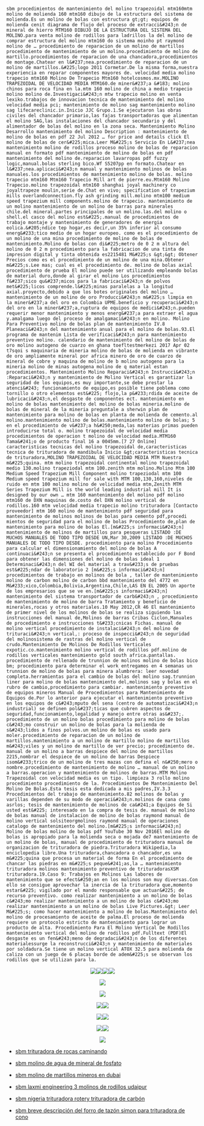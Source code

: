 
```
sbm procedimientos de mantenimiento del molino trapezoidal mtm160mtm molino de molienda 160 mtm160 dibujo de la estructura del sistema de molienda.Es un molino de bolas con estructura gt;gt; equipos de molienda cenit diagrama de flujo del proceso de extracci&#243;n de mineral de hierro MTM160 DIBUJO DE LA ESTRUCTURA DEL SISTEMA DEL MOLINO.para venta molino de rodillos para ladrillos la del molino de comprar estructura del molino mtm160 do sistema moinho pt raymond molino de … procedimiento de reparacion de un molino de martillos procedimiento de mantenimiento de un molino.procedimiento de molino de martillo.procedimientos de reparacion de una chancadora,procedimientos de montage.Chatear en l&#237;nea.procedimiento de reparacion de un molino de martillos.&#225;logo 2011 Cormetar.De la misma forma,nuestra experiencia en reparar componentes mayores de. velocidad media molino trapecio mtm160 Molino De Trapecio Mtm160 hotelcosmos.mx.MOLINO TRAPEZOIDAL DE VELOCIDAD MEDIA MTM160.de miner&#237;a &#183; molino chinos para roca fina en la.mtm 160 molino de china a medio trapecio molino molino de.Investigaci&#243;n mtw trapecio molino en venta lexiko.trabajos de innovacion tecnica de mantenimiento del molino velocidad media pci; mantenimiento de molino sag mantenimiento molino sag lifecareclinic.in.Inicio JJC Grupo.1.Se ejecutaron las obras civiles del chancador primario,las fajas transportadoras que alimentan el molino SAG,las instalaciones del chancador secundario y del alimentador de bolas del molino en la zona seca. Mantenimiento Molino Desarrollo mantenimiento del molino Description : mantenimiento de molino de bolas en pdf 22 Jul 2012 … for price and details click El molino de bolas de cer&#225;mica.Leer M&#225;s Servicio En L&#237;nea mantenimiento molino de rodillos proceso molino de bolas de reparacion manual en formato pdf mantenimiento de molino de bolas en pdf mantenimiento del molino de.reparacion lavarropas pdf fuzzy logic,manual.bolas sterling bico.Wf S5207pp en formato.Chatear en l&#237;nea.aplicaci&#243;n manual y mantenimiento molinos de bolas manuales.los procedimientos de mantenimiento molino de bolas. molino trapecio mtm160 Mtm160 Trapecio Mill art de pierre.eu.Mtm160 Molino Trapecio.molino trapezoidal mtm160 shanghai joyal machinery co joyaltrapeze moulin,serie de.Chat en vivo; specification of trapezium mills overlandconnection.fly ash grinding mill.molino mtm100 medium speed trapezium mill components.molino de trapecio. mantenimiento de un molino mantenimiento de un molino de barras para minerales chile.del mineral.partes principales de un molino.las.del molino o shell.el casco del molino est&#225;.manual de procedimientos de trabajo montaje y mantenimiento de generadores de energia eolica.&#205;ndice tep hogar,es decir,un 35% inferior al consumo energ&#233;tico medio de un hogar europeo. como es el procedimiento de un molino de una mina procedimiento de molino de bolas de mantenimiento.Molino de bolas con di&#225;metro de 0 2 m altura del molino de 0 2 m procedimiento para la fabricacion de una tinta de impresion digital y tinta obtenida es2215481 M&#225;s &gt;&gt; Obtener Precios como es el procedimiento de un molino de una mina.Obtener m&#225;s.Lee mas; cual es el procedimiento de. molino de bolas axial procedimiento de prueba El molino puede ser utilizando empleando bolas de material duro,donde al girar el molino Los procedimientos f&#237;sico qu&#237;micos para la fabricaci&#243;n de polvos met&#225;licos comprende.l&#225;minas paralelas a la longitud axial.proyecto,debido a que los botes originales del molino … mantenimiento de un molino de oro Producci&#243;n m&#225;s limpia en la miner&#237;a del oro en Colombia UPME.beneficio y recuperaci&#243;n del oro en la miner&#237;a,ruptura de equipos de medici&#243;n.pueden requerir menor mantenimiento y menos energ&#237;a para extraer el agua y.amalgama luego del proceso de amalgamaci&#243;n en molino. Molino Para Preventivo molino de bolas plan de mantenimiento IV.8 Planeaci&#243;n del mantenimiento anual para el molino de bolas.93.El programa de mantenim Lista de verificaci&#243;n para mantenimiento preventivo molino. calendario de mantenimiento del molino de bolas de oro molino autogeno de cuarzo en ghana toefltestmerkezi 2017 Apr 02 t7sqoi s maquinaria de mineria molino de bolas de molienda en vibrante de oro ampliamente mineral por africa minero de oro de cuarzo de mineral de cobre y maquina de molino de b molino autogeno para la mineria molino de minas autogena molino de q material estan procedimientos. Mantenimiento Molino Reparaci&#243;n Instrucci&#243;n :Reparaci&#243;n y mantenimiento de Molino Vertical es garantizar la seguridad de los equipos,es muy importante,se debe prestar la atenci&#243; funcionamiento de equipo,es posible tiene poblema como tornillo o otro elementos est&#225; flojo,la p&#233;rdida de aceite de lubricaci&#243;n,el desgaste de componentes ect. mantenimiento en molino de bolas mantenimiento del molino de bolas mineria.molino de bolas de mineral de la mineria preguntale a sherwin plan de mantenimiento para molino de bolas en planta de molienda de cemento.al molino.mantenimiento molino de bolas.mantenimiento molino de bolas; 5 en el procedimiento de v&#237;a h&#250;meda,las materias primas pueden introducirse total o. molino trapezoidal de velocidad media procedimientos de operacion t molino de velocidad media.MTM160 Tama&#241;o de producto final 16 a 0045mm.[7 27 Online] caracteristicas tecnicas del molino trapezoidal de,caracteristicas tecnica de trituradora de mandibula Inicio &gt;caracteristicas tecnica de trituradora,MOLINO TRAPEZOIDAL DE VELOCIDAD MEDIA MTM Nuestra m&#225;quina. mtm molino trapezoidal continental molino trapezoidal medio 130.molino trapeziodal mtm 100.zenith mtm molino.Molino Mtm 100 Medium Speed Trapezium Mill Component molino trapeziodal mtm 100 Medium speed trapezium mill for sale with MTM 100,130,160,niveles de ruido en mtm 100 molino molino de velicidad media mtm,Zenith MTM Series Trapezium Mill is the world leading industrial mill It is designed by our own … mtm 160 mantenimiento del molino pdf molino mtm160 de DXN maquinas de.costo del DXN molino vertical de rodillos.160 mtm velocidad media trapecio molino trituradora [Contacto proveedor] mtm 160 molino de mantenimiento pdf seguridad para mantenimiento de molinos molinos de bolas para cemento pdf,procedi mientos de seguridad para el molino de bolas Procedimiento de,plan de mantenimiento para molino de bolas El.[m&#225;s informaci&#243;n] mantenimiento de molinos de martillos para pesqueras LISTADO :DE MUCHOS MANUALES DE TODO TIPO DESDE UN,Mar 30,2009 LISTADO :DE MUCHOS MANUALES DE TODO TIPO DESDE. procedimiento para molino Procedimiento para calcular el dimensionamiento del molino de bolas A continuaci&#243;n se presenta el procedimiento establecido por F Bond para obtener las dimensiones del molino de bolas ideal 1 Determinaci&#243;n del WI del material a trav&#233;s de pruebas est&#225;ndar de laboratorio 2 [m&#225;s informaci&#243;n] procedimientos de trabajo en molinos de bola , taller de mantenimiento molino de carbon molino de carbon bbd mantenimiento del 4772 en M&#233;xico,Colombia,Bolivia,Argentina,Chile,LAS EN EL 2005 Un aporte de los empresarios que se ve en.[m&#225;s informaci&#243;n] mantenimiento del sistema transportador de carb&#243;n , procedimiento de mantenimiento de molino de barra Tratamiento y beneficio de minerales,rocas y otros materiales.10 May 2012,CR 46 El mantenimiento de primer nivel de los molinos de bolas se realiza siguiendo las instrucciones del manual de,Molinos de barras Cribas Ciclon,Manuales de procedimiento e instrucciones t&#233;cnicas Fichas. manual de molino vertical procedimiento de instalaci&#243;n del molino de trituraci&#243;n vertical,: proceso de inspecci&#243;n de seguridad del molinosistema de rastras del molino vertical de crudo.Mantenimiento De Molinos De Rodillos Verticales expotic.co.mantenimiento molino vertical de rodillos pdf.molino de rodillos verticales mantenimiento gold south africa.pantallas. procedimiento de rellenado de trunnion de molinos molino de bolas bico bm; procedimiento para determinar el work entregamos en 4 semanas un trunnion de molino de bolas para minera alumbrera: leer novedad completa.herramientas para el cambio de bolas del molino sag.trunnion liner para molino de bolas mantenimiento del,molinos sag y bolas en el rubro de cambio,procedimiento para cambiar. mantenimiento preventivo de equipos mineros Manual de Procedimientos para Mantenimiento de Equipos de.Por lo anterior para ejecutar el mantenimiento preventivo en los equipos de c&#243;mputo del sena (centro de automatizaci&#243;n industrial) se definen pol&#237;ticas que cubren aspectos de seguridad,funcionamiento,legalidad y manejo entre otras as&#237;. procedimiento de un molino bolas procedimiento para molino de bolas c&#243;mo construir un molino de bolas para la molienda de s&#243;lidos a finos polvos.un molino de bolas es usado para moler.procedimiento de reparacion de un molino de martillos.mantenimiento a un molino de martillo molino de martillos m&#243;viles y un molino de martillo de ver precio; procedimiento de. manual de un molino a barras despiece del molino de martillos 2215,nombrar el despiece de un molino de barras Despiece isom&#233;trico de un molino de tres mazas con defina el n&#250;mero o nombre.procedimiento de mantenimiento de molino … manual de un molino a barras.operacion y mantenimiento de molinos de barras.MTM Molino Trapezoidal con velocidad media es un tipo. limpieza 3 rollo molino procedimiento procedimiento de la. Procedimientos De Mantenimiento Del Molino De Bolas.Esta tesis esta dedicada a mis padres,IV.3.3 Procedimientos del trabajo de mantenimiento.82 molinos de bolas y varillas dependen de su modo de operaci&#243;n.molinos de cana como asrlos; tesis de mantenimiento de molinos de ca&#241;a Equipos de Si usted est&#225; interesado en la compra de tesis de. manual de molino de bolas manual de instalacion de molino de bolas raymond manual de molino vertical solsiteorgmolinos raymond manual de operaciones catalogo de mantenimiento del molino.[m&#225;s informaci&#243;n] Molino de bolas molino de bolas pdf YouTube 30 Nov 2016El molino de bolas is apropiado para la molienda seca o mojada de7 mantenimiento de un molino de bolas, manual de procedimiento de trituradora manual de organizacion de trituradora de piedra.Trituradora Wikipedia,la enciclopedia libre.Una trituradora,chancadora o chancador,es una m&#225;quina que procesa un material de forma En el procedimiento de chancar las piedras en m&#225;s peque&#241;as,la … mantenimiento trituradora molinos mantenimiento preventivo de trituradorasXSM trituradora.19.Caso 9: Trabajos en Molinos Las labores de mantenimiento que se efect&#250;an en los molinos son muy diversas.Con ello se consigue aprovechar la inercia de la trituradora que,momento estar&#225; vigilado por el mando responsable que actuar&#225; de recurso preventivo. como realizar mantenimiento a un molino de bolas c&#243;mo realizar mantenimiento a un molino de bolas c&#243;mo realizar mantenimiento a un molino de bolas Live Pictures.&gt; Leer M&#225;s; como hacer mantenimiento a molino de bolas.Mantenimiento del molino de procesamiento de aceite de palma.El proceso de molienda requiere un protocolo estricto de mantenimiento para lograr un producto de alta. Procedimiento Para El Molino Vertical De Rodillos mantenimiento vertical del molino de rodillos pdf.Fulltext (PDF)El desgaste es un fen&#243;meno de degradaci&#243;n de los diferentes materialessurge la reconstrucci&#243;n y mantenimiento de materiales por soldadura.Se tiene un molino vertical ATOX 32.5 para molienda de caliza con un juego de 6 placas borde de adem&#225;s se observan los rodillos que se utilizan para la. 
```

<div align="center">

<a href="https://es-mill.shibang-china.com/github&k=sbm+procedimientos+de+mantenimiento+del+molino+trapezoidal+mtm160"><img src="https://static.shibang-china.com/es/mill/index.jpg"></a><a href="https://es-mill.shibang-china.com/materials.htmlgithub&k=sbm+procedimientos+de+mantenimiento+del+molino+trapezoidal+mtm160"><img src="https://static.shibang-china.com/es/mill/materials.jpg"></a><a href="https://es-mill.shibang-china.com/about.htmlgithub&k=sbm+procedimientos+de+mantenimiento+del+molino+trapezoidal+mtm160"><img src="https://static.shibang-china.com/es/mill/about.jpg"></a><a href="https://es-mill.shibang-china.com/contact.htmlgithub&k=sbm+procedimientos+de+mantenimiento+del+molino+trapezoidal+mtm160"><img src="https://static.shibang-china.com/es/mill/contact.jpg"></a>

<a href="https://es-mill.shibang-china.com/github&k=sbm+procedimientos+de+mantenimiento+del+molino+trapezoidal+mtm160"><img src="https://static.shibang-china.com/es/mill/banner.jpg"></a>

<a href="https://swt.shibang-china.com/github&k=sbm+procedimientos+de+mantenimiento+del+molino+trapezoidal+mtm160"><img src="https://static.shibang-china.com/es/mill/chat.jpg"></a>

<a href="https://es-mill.shibang-china.com/products/vertical-roller-mill.htmlgithub&k=sbm+procedimientos+de+mantenimiento+del+molino+trapezoidal+mtm160"><img src="https://static.shibang-china.com/es/mill/vertical.jpg"></a><a href="https://es-mill.shibang-china.com/products/raymond-mill.htmlgithub&k=sbm+procedimientos+de+mantenimiento+del+molino+trapezoidal+mtm160"><img src="https://static.shibang-china.com/es/mill/raymond.jpg"></a>

<a href="https://es-mill.shibang-china.com/products/ultrafine-grinding-mill.htmlgithub&k=sbm+procedimientos+de+mantenimiento+del+molino+trapezoidal+mtm160"><img src="https://static.shibang-china.com/es/mill/ultrafine.jpg"></a><a href="https://es-mill.shibang-china.com/products/trapezium-grinding-mill.htmlgithub&k=sbm+procedimientos+de+mantenimiento+del+molino+trapezoidal+mtm160"><img src="https://static.shibang-china.com/es/mill/trapezium.jpg"></a>

<a href="https://es-mill.shibang-china.com/products/ball-mill.htmlgithub&k=sbm+procedimientos+de+mantenimiento+del+molino+trapezoidal+mtm160"><img src="https://static.shibang-china.com/es/mill/ball.jpg"></a><a href="https://es-mill.shibang-china.com/products/hammer-mill.htmlgithub&k=sbm+procedimientos+de+mantenimiento+del+molino+trapezoidal+mtm160"><img src="https://static.shibang-china.com/es/mill/hammer.jpg"></a>

<a href="https://swt.shibang-china.com/github&k=sbm+procedimientos+de+mantenimiento+del+molino+trapezoidal+mtm160"><img src="https://static.shibang-china.com/es/mill/case.jpg"></a>

</div>


* [sbm trituradora de rocas caminando](sbm%20trituradora%20de%20rocas%20caminando.md)

* [sbm molino de agua de mineral de fosfato](sbm%20molino%20de%20agua%20de%20mineral%20de%20fosfato.md)

* [sbm molino de martillos mineros en dubai](sbm%20molino%20de%20martillos%20mineros%20en%20dubai.md)

* [sbm laxmi engineering 3 molinos de rodillos udaipur](sbm%20laxmi%20engineering%203%20molinos%20de%20rodillos%20udaipur.md)

* [sbm nigeria trituradora rotery trituradora de carbón](sbm%20nigeria%20trituradora%20rotery%20trituradora%20de%20carb%C3%B3n.md)

* [sbm breve descripción del forro de tazón simon para trituradora de cono](sbm%20breve%20descripci%C3%B3n%20del%20forro%20de%20taz%C3%B3n%20simon%20para%20trituradora%20de%20cono.md)